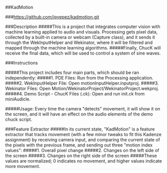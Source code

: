 
##KadMotion

###https://github.com/jpyepez/kadmotion.git

###Description 
#####This is a project that integrates computer vision with machine learning applied to audio and visuals. Processing gets pixel data, collected by a built-in camera or webcam (Capture class), and it sends it through the WekInputHelper and Wekinator, where it will be filtered and mapped through the machine learning algorithms.
#####Finally, ChucK will receive the final data, which will be used to control a system of sine waves.

###Instructions

#####This project includes four main parts, which should be ran independently:
#####1. PDE Files: Run from the Processing application.
#####2. WekInputHelper File: Open motionInputHelper.inputproj.
#####3. Wekinator Files: Open Motion/WekinatorProject/WekinatorProject.wekproj.
#####4. Demo Script - ChucK Files (.ck): Open and run init.ck from miniAudicle.

#####Usage: Every time the camera "detects" movement, it will show it on the screen, and it will have an effect on the audio elements of the demo chuck script.

###Feature Extractor
#####In its current state, "KadMotion" is a feature extractor that tracks movement (with a few minor tweaks to fit this Kadenze assignment) by receiving camera input, and comparing the current state of the pixels with the previous frame, and sending out three "motion index values":
#####1. Overall pixel change
#####2. Changes on the left side of the screen
#####3. Changes on the right side of the screen
#####These values are normalized; 0 indicates no movement, and higher values indicate more movement.





